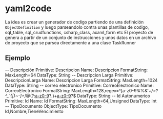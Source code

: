 # yaml2code

La idea es crear un generador de codigo partiendo de una definición ``ObjectDefinition`` y luego parseandolo contra unas plantillas de codigo, sql_table, sql_crudfunctions, csharp_class, axaml_form etc 
El proyecto de genera a partir de un conjunto de instrucciones y unos datos en un archivo de proyecto que se parsea directamente a una clase TaskRunner 

## Ejemplo
-- Descripción
Primitive: Descripcion 
    Name: Descripcion
    FormatString: MaxLength=64
    DataType: String
-- Descripcion Larga
Primitive: DescripcionLarga
    Name: Descripcion Larga
    FormatString: MaxLength=1024
    DataType: String
-- correo electronico 
Primitive: CorreoElectronico
    Name: CorreoElectronico
    FormatString: MaxLength=128,regex=^[a-z0-9!#$%&'*+/=?^_`{|}~-]+(?:\.[a-z0-9!#$%&'*+/=?^_`{|}~-]+)*@(?:[a-z0-9](?:[a-z0-9-]*[a-z0-9])?\.)+[a-z0-9](?:[a-z0-9-]*[a-z0-9])?$
    DataType: String
-- Id Autonumerico
Primitive: Id
    Name: Id
    FormatString: MaxLength=64,Unsigned
    DataType: Int
-- TipoDocumento
ObjectType: TipoDocumento
    Id,Nombre,TieneVencimiento

